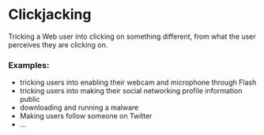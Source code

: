 # Clickjacking

Tricking a Web user into clicking on something different, from what the user perceives they are clicking on.

### Examples:

* tricking users into enabling their webcam and microphone through Flash
* tricking users into making their social networking profile information public
* downloading and running a malware
* Making users follow someone on Twitter
* ...
